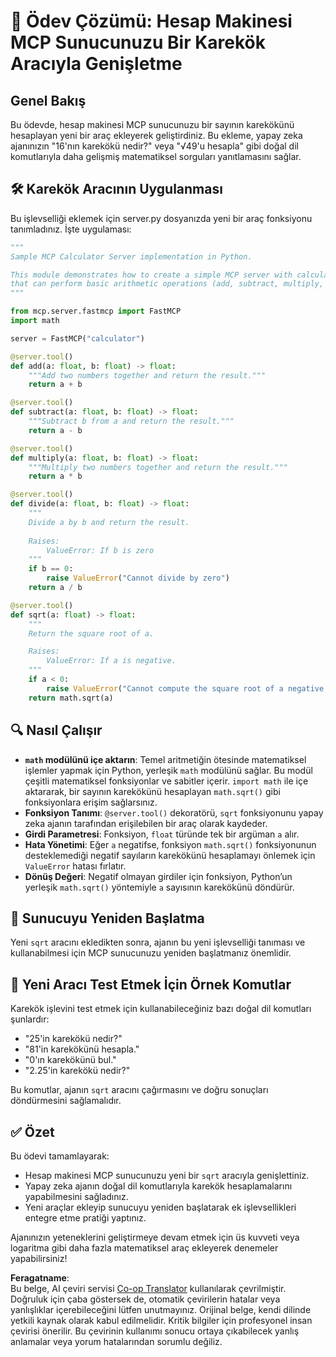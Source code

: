 <!--
CO_OP_TRANSLATOR_METADATA:
{
  "original_hash": "e9490aedc71f99bc774af57b207a7adb",
  "translation_date": "2025-07-13T21:52:30+00:00",
  "source_file": "03-GettingStarted/07-aitk/solution/README.md",
  "language_code": "tr"
}
-->
# 📘 Ödev Çözümü: Hesap Makinesi MCP Sunucunuzu Bir Karekök Aracıyla Genişletme

## Genel Bakış
Bu ödevde, hesap makinesi MCP sunucunuzu bir sayının karekökünü hesaplayan yeni bir araç ekleyerek geliştirdiniz. Bu ekleme, yapay zeka ajanınızın "16'nın karekökü nedir?" veya "√49'u hesapla" gibi doğal dil komutlarıyla daha gelişmiş matematiksel sorguları yanıtlamasını sağlar.

## 🛠️ Karekök Aracının Uygulanması
Bu işlevselliği eklemek için server.py dosyanızda yeni bir araç fonksiyonu tanımladınız. İşte uygulaması:

```python
"""
Sample MCP Calculator Server implementation in Python.

This module demonstrates how to create a simple MCP server with calculator tools
that can perform basic arithmetic operations (add, subtract, multiply, divide).
"""

from mcp.server.fastmcp import FastMCP
import math

server = FastMCP("calculator")

@server.tool()
def add(a: float, b: float) -> float:
    """Add two numbers together and return the result."""
    return a + b

@server.tool()
def subtract(a: float, b: float) -> float:
    """Subtract b from a and return the result."""
    return a - b

@server.tool()
def multiply(a: float, b: float) -> float:
    """Multiply two numbers together and return the result."""
    return a * b

@server.tool()
def divide(a: float, b: float) -> float:
    """
    Divide a by b and return the result.
    
    Raises:
        ValueError: If b is zero
    """
    if b == 0:
        raise ValueError("Cannot divide by zero")
    return a / b

@server.tool()
def sqrt(a: float) -> float:
    """
    Return the square root of a.

    Raises:
        ValueError: If a is negative.
    """
    if a < 0:
        raise ValueError("Cannot compute the square root of a negative number.")
    return math.sqrt(a)
```

## 🔍 Nasıl Çalışır

- **`math` modülünü içe aktarın**: Temel aritmetiğin ötesinde matematiksel işlemler yapmak için Python, yerleşik `math` modülünü sağlar. Bu modül çeşitli matematiksel fonksiyonlar ve sabitler içerir. `import math` ile içe aktararak, bir sayının karekökünü hesaplayan `math.sqrt()` gibi fonksiyonlara erişim sağlarsınız.
- **Fonksiyon Tanımı**: `@server.tool()` dekoratörü, `sqrt` fonksiyonunu yapay zeka ajanın tarafından erişilebilen bir araç olarak kaydeder.
- **Girdi Parametresi**: Fonksiyon, `float` türünde tek bir argüman `a` alır.
- **Hata Yönetimi**: Eğer `a` negatifse, fonksiyon `math.sqrt()` fonksiyonunun desteklemediği negatif sayıların karekökünü hesaplamayı önlemek için `ValueError` hatası fırlatır.
- **Dönüş Değeri**: Negatif olmayan girdiler için fonksiyon, Python’un yerleşik `math.sqrt()` yöntemiyle `a` sayısının karekökünü döndürür.

## 🔄 Sunucuyu Yeniden Başlatma
Yeni `sqrt` aracını ekledikten sonra, ajanın bu yeni işlevselliği tanıması ve kullanabilmesi için MCP sunucunuzu yeniden başlatmanız önemlidir.

## 💬 Yeni Aracı Test Etmek İçin Örnek Komutlar
Karekök işlevini test etmek için kullanabileceğiniz bazı doğal dil komutları şunlardır:

- "25'in karekökü nedir?"
- "81'in karekökünü hesapla."
- "0'ın karekökünü bul."
- "2.25'in karekökü nedir?"

Bu komutlar, ajanın `sqrt` aracını çağırmasını ve doğru sonuçları döndürmesini sağlamalıdır.

## ✅ Özet
Bu ödevi tamamlayarak:

- Hesap makinesi MCP sunucunuzu yeni bir `sqrt` aracıyla genişlettiniz.
- Yapay zeka ajanın doğal dil komutlarıyla karekök hesaplamalarını yapabilmesini sağladınız.
- Yeni araçlar ekleyip sunucuyu yeniden başlatarak ek işlevsellikleri entegre etme pratiği yaptınız.

Ajanınızın yeteneklerini geliştirmeye devam etmek için üs kuvveti veya logaritma gibi daha fazla matematiksel araç ekleyerek denemeler yapabilirsiniz!

**Feragatname**:  
Bu belge, AI çeviri servisi [Co-op Translator](https://github.com/Azure/co-op-translator) kullanılarak çevrilmiştir. Doğruluk için çaba göstersek de, otomatik çevirilerin hatalar veya yanlışlıklar içerebileceğini lütfen unutmayınız. Orijinal belge, kendi dilinde yetkili kaynak olarak kabul edilmelidir. Kritik bilgiler için profesyonel insan çevirisi önerilir. Bu çevirinin kullanımı sonucu ortaya çıkabilecek yanlış anlamalar veya yorum hatalarından sorumlu değiliz.